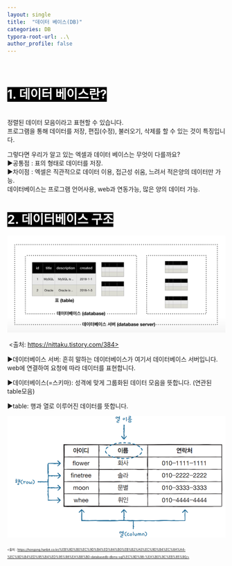 ```yaml
---
layout: single
title:  "데이터 베이스(DB)"
categories: DB
typora-root-url: ..\
author_profile: false
---
```


<br>

# <span style="background:#000000; color:#ffffff">1. 데이터 베이스란?</span>

<br>정렬된 데이터 모음이라고 표현할 수 있습니다.  
프로그램을 통해 데이터를 저장, 편집(수정), 불러오기, 삭제를 할 수 있는 것이 특징입니다.

그렇다면 우리가 알고 있는 엑셀과 데이터 베이스는 무엇이 다를까요?  
▶공통점 : 표의 형태로 데이터를 저장.  
▶차이점 : 엑셀은 직관적으로 데이터 이용, 접근성 쉬움, 느려서 적은양의 데이터만 가능.  
		    데이터베이스는 프로그램 언어사용, web과 연동가능, 많은 양의 데이터 가능.



# <span style="background:#000000; color:#ffffff">2. 데이터베이스 구조</span>



![image](/images/2024-04-26-first/image.png)

​										<출처: https://nittaku.tistory.com/384>	



▶데이터베이스  서버: 흔히 말하는 데이터베이스가 여기서 데이터베이스 서버입니다.  
web에 연결하여 요청에 따라 데이터를 표현합니다.

▶데이터베이스(=스키마): 성격에 맞게 그룹화된 데이터 모음을 뜻합니다. (연관된 table모음)

▶table: 행과 열로 이루어진 데이터를 뜻합니다.



<img src="/images/2024-04-26-first/sql_table.png" alt="sql_table" style="zoom: 67%;" />


<span style="font-size:50%"><출처 : https://hongong.hanbit.co.kr/%EB%8D%B0%EC%9D%B4%ED%84%B0%EB%B2%A0%EC%9D%B4%EC%8A%A4-%EC%9D%B4%ED%95%B4%ED%95%98%EA%B8%B0-databasedb-dbms-sql%EC%9D%98-%EA%B0%9C%EB%85%90/></span> 





